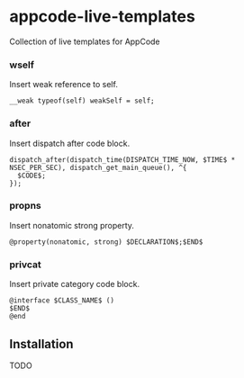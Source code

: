 # appcode-live-templates
Collection of live templates for AppCode

### wself
Insert weak reference to self.
```
__weak typeof(self) weakSelf = self;
```

### after
Insert dispatch after code block.
```
dispatch_after(dispatch_time(DISPATCH_TIME_NOW, $TIME$ * NSEC_PER_SEC), dispatch_get_main_queue(), ^{
  $CODE$;
});
```

### propns
Insert nonatomic strong property.
```
@property(nonatomic, strong) $DECLARATION$;$END$
```

### privcat
Insert private category code block.
```
@interface $CLASS_NAME$ ()
$END$
@end
```

## Installation
TODO


